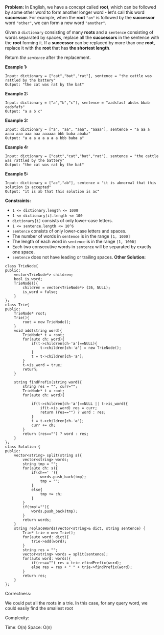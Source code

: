 **Problem:**
In English, we have a concept called **root**, which can be followed by some other word to form another longer word - let's call this word **successor**. For example, when the **root** `"an"` is followed by the **successor** word `"other"`, we can form a new word `"another"`.

Given a `dictionary` consisting of many **roots** and a `sentence` consisting of words separated by spaces, replace all the **successors** in the sentence with the **root** forming it. If a **successor** can be replaced by more than one **root**, replace it with the **root** that has **the shortest length**.

Return *the `sentence`* after the replacement.

 

**Example 1:**

```
Input: dictionary = ["cat","bat","rat"], sentence = "the cattle was rattled by the battery"
Output: "the cat was rat by the bat"
```

**Example 2:**

```
Input: dictionary = ["a","b","c"], sentence = "aadsfasf absbs bbab cadsfafs"
Output: "a a b c"
```

**Example 3:**

```
Input: dictionary = ["a", "aa", "aaa", "aaaa"], sentence = "a aa a aaaa aaa aaa aaa aaaaaa bbb baba ababa"
Output: "a a a a a a a a bbb baba a"
```

**Example 4:**

```
Input: dictionary = ["catt","cat","bat","rat"], sentence = "the cattle was rattled by the battery"
Output: "the cat was rat by the bat"
```

**Example 5:**

```
Input: dictionary = ["ac","ab"], sentence = "it is abnormal that this solution is accepted"
Output: "it is ab that this solution is ac"
```

 

**Constraints:**

- `1 <= dictionary.length <= 1000`
- `1 <= dictionary[i].length <= 100`
- `dictionary[i]` consists of only lower-case letters.
- `1 <= sentence.length <= 10^6`
- `sentence` consists of only lower-case letters and spaces.
- The number of words in `sentence` is in the range `[1, 1000]`
- The length of each word in `sentence` is in the range `[1, 1000]`
- Each two consecutive words in `sentence` will be separated by exactly one space.
- `sentence` does not have leading or trailing spaces.
**Other Solution:**
```
class TrieNode{
public:
    vector<TrieNode*> children;
    bool is_word;
    TrieNode(){
        children = vector<TrieNode*> (26, NULL);
        is_word = false;
    }
};
class Trie{
public:
    TrieNode* root;
    Trie(){
        root = new TrieNode();
    }
    void add(string word){
        TrieNode* t = root;
        for(auto ch: word){
            if(t->children[ch-'a']==NULL){
                t->children[ch-'a'] = new TrieNode();
            }
            t = t->children[ch-'a'];
        }
        t->is_word = true;
        return;
    }
    
    string findPrefix(string word){
        string res = "", curr="";
        TrieNode* t = root;
        for(auto ch: word){
           
            if(t->children[ch-'a']==NULL || t->is_word){
                if(t->is_word) res = curr;
                return (res=="") ? word : res;
            }
            t = t->children[ch-'a'];
            curr += ch;
        }
        return (res=="") ? word : res;
    }
};
class Solution {
public:
    vector<string> split(string s){
        vector<string> words;
        string tmp = "";
        for(auto ch: s){
            if(ch==' '){
                words.push_back(tmp);
                tmp = "";
            }
            else{
                tmp += ch;
            }
        }
        if(tmp!=""){
            words.push_back(tmp);
        }
        return words;
    }
    string replaceWords(vector<string>& dict, string sentence) {
        Trie* trie = new Trie();
        for(auto word: dict){
            trie->add(word);
        }
        string res = "";
        vector<string> words = split(sentence);
        for(auto word: words){
            if(res=="") res = trie->findPrefix(word);
            else res = res + " " + trie->findPrefix(word);
        }
        return res;
    }
};
```
Correctness:

We could put all the roots in a trie. In this case, for any query word, we could easily find the smallest root

Complexity:

Time: O(n)
Space: O(n)